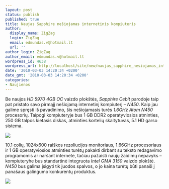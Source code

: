 ```yaml
---
layout: post
status: publish
published: true
title: Naujas Sapphire nešiojamas internetinis kompiuteris
author:
  display_name: ZigZag
  login: ZigZag
  email: edmundas.v@hotmail.lt
  url: ''
author_login: ZigZag
author_email: edmundas.v@hotmail.lt
wordpress_id: 4638
wordpress_url: http://localhost/site/new/naujas_sapphire_nesiojamas_internetinis_kompiuteris/
date: '2010-03-03 14:20:34 +0200'
date_gmt: '2010-03-03 14:20:34 +0200'
categories:
- Naujienos
---
```

<p>Be naujos <i>HD 5970 4GB OC</i> vaizdo plokštės, <i>Sapphire</i> <i>Cebit</i> parodoje taip pat pristato savo pirmąjį nešiojamą internetinį kompiuterį – <i>N450</i>. Kaip jau galime spręsti iš pavadinimo, šis nešiojamasis turės <i>1.6GHz Atom N450</i> procesorių. Taipogi kompiuteryje bus 1 GB DDR2 operatyviosios atminties, 250 GB talpos kietasis diskas, atminties kortelių skaitytuvas, 5.1 HD garso sistema. </p>
<p><img src="http://www.ipix.lt/images/53864966.jpg" /></p>
<p>10.1 colių, 1024x600 raiškos rezoliucijos monitoriaus, 1.66GHz procesoriaus ir 1 GB operatyviosios atminties turėtų pakakti dirbant su teksto redagavimo programomis ar naršant internete, tačiau pažaisti naujų žaidimų nepavyks – kompiuteryhe bus standartinė integruota <i>Intel GMA 3150</i> vaizdo plokštė. <i>N450</i> bus galima įsigyti tik juodos spalvos, o jo kaina turėtų būti panaši į panašaus galingumo konkurentų produktus. </p>
<p><img src="http://www.ipix.lt/images/73020983.jpg" /></p>
